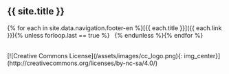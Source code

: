 <hr style="height:10px;visibility:hidden;margin:0"/>

## {{ site.title }}

{% for each in site.data.navigation.footer-en %}[{{ each.title }}]({{ each.link }}){% unless forloop.last == true %} &ensp;{% endunless %}{% endfor %}

<br>
[![Creative Commons License](/assets/images/cc_logo.png){: img_center}](http://creativecommons.org/licenses/by-nc-sa/4.0/)
